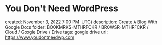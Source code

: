 # You Don't Need WordPress

created: November 3, 2022 7:00 PM (UTC)
description: Create A Blog With Google Docs
folder: BOOKMRKS-MTHRFCKR / BROWSR-MTHRFCKR / Cloud / Google Drive / Drive
tags: google drive
url: https://www.youdontneedwp.com
